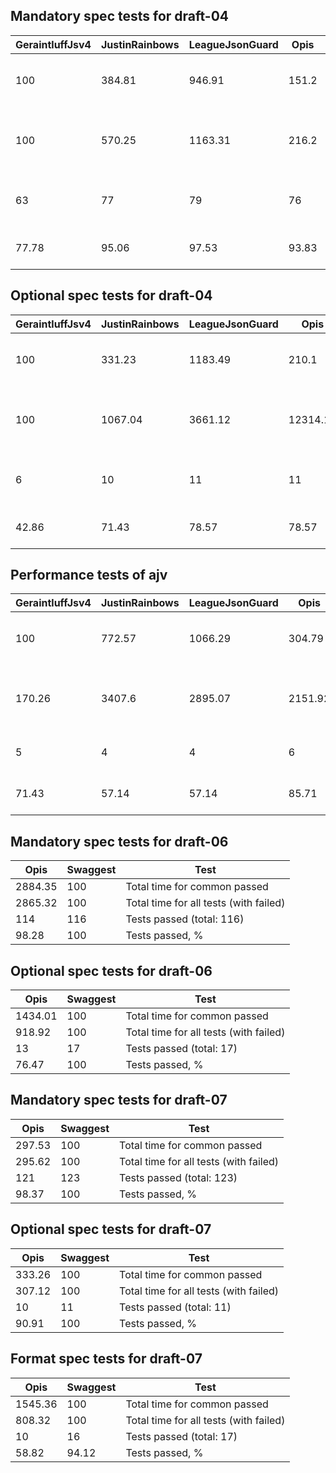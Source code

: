 ## Mandatory spec tests for draft-04
|GeraintluffJsv4|JustinRainbows|LeagueJsonGuard|Opis |StefkJval|Swaggest|Test                                  |
|---------------|--------------|---------------|-----|---------|--------|--------------------------------------|
|100            |384.81        |946.91         |151.2|115.04   |119.77  |Total time for common passed          |
|100            |570.25        |1163.31        |216.2|120.86   |149.35  |Total time for all tests (with failed)|
|63             |77            |79             |76   |65       |81      |Tests passed (total: 81)              |
|77.78          |95.06         |97.53          |93.83|80.25    |100     |Tests passed, %                       |

## Optional spec tests for draft-04
|GeraintluffJsv4|JustinRainbows|LeagueJsonGuard|Opis    |StefkJval|Swaggest|Test                                  |
|---------------|--------------|---------------|--------|---------|--------|--------------------------------------|
|100            |331.23        |1183.49        |210.1   |128.98   |114.56  |Total time for common passed          |
|100            |1067.04       |3661.12        |12314.15|618.46   |799.95  |Total time for all tests (with failed)|
|6              |10            |11             |11      |11       |14      |Tests passed (total: 14)              |
|42.86          |71.43         |78.57          |78.57   |78.57    |100     |Tests passed, %                       |

## Performance tests of ajv
|GeraintluffJsv4|JustinRainbows|LeagueJsonGuard|Opis   |StefkJval|Swaggest|Test                                  |
|---------------|--------------|---------------|-------|---------|--------|--------------------------------------|
|100            |772.57        |1066.29        |304.79 |211.69   |164.82  |Total time for common passed          |
|170.26         |3407.6        |2895.07        |2151.92|100      |610.16  |Total time for all tests (with failed)|
|5              |4             |4              |6      |2        |5       |Tests passed (total: 7)               |
|71.43          |57.14         |57.14          |85.71  |28.57    |71.43   |Tests passed, %                       |

## Mandatory spec tests for draft-06
|Opis   |Swaggest|Test                                  |
|-------|--------|--------------------------------------|
|2884.35|100     |Total time for common passed          |
|2865.32|100     |Total time for all tests (with failed)|
|114    |116     |Tests passed (total: 116)             |
|98.28  |100     |Tests passed, %                       |

## Optional spec tests for draft-06
|Opis   |Swaggest|Test                                  |
|-------|--------|--------------------------------------|
|1434.01|100     |Total time for common passed          |
|918.92 |100     |Total time for all tests (with failed)|
|13     |17      |Tests passed (total: 17)              |
|76.47  |100     |Tests passed, %                       |

## Mandatory spec tests for draft-07
|Opis  |Swaggest|Test                                  |
|------|--------|--------------------------------------|
|297.53|100     |Total time for common passed          |
|295.62|100     |Total time for all tests (with failed)|
|121   |123     |Tests passed (total: 123)             |
|98.37 |100     |Tests passed, %                       |

## Optional spec tests for draft-07
|Opis  |Swaggest|Test                                  |
|------|--------|--------------------------------------|
|333.26|100     |Total time for common passed          |
|307.12|100     |Total time for all tests (with failed)|
|10    |11      |Tests passed (total: 11)              |
|90.91 |100     |Tests passed, %                       |

## Format spec tests for draft-07
|Opis   |Swaggest|Test                                  |
|-------|--------|--------------------------------------|
|1545.36|100     |Total time for common passed          |
|808.32 |100     |Total time for all tests (with failed)|
|10     |16      |Tests passed (total: 17)              |
|58.82  |94.12   |Tests passed, %                       |

